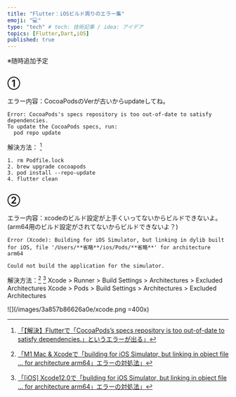```yaml
---
title: "Flutter：iOSビルド周りのエラー集"
emoji: "💻"
type: "tech" # tech: 技術記事 / idea: アイデア
topics: [Flutter,Dart,iOS]
published: true
---
```

※随時追加予定

## ①
エラー内容：CocoaPodsのVerが古いからupdateしてね。
```
Error: CocoaPods's specs repository is too out-of-date to satisfy dependencies.
To update the CocoaPods specs, run:
  pod repo update
```
解決方法： [^1]
```
1. rm Podfile.lock
2. brew upgrade cocoapods
3. pod install --repo-update
4. flutter clean
```

## ②
エラー内容：xcodeのビルド設定が上手くいってないからビルドできないよ。(arm64用のビルド設定がされてないからビルドできないよ？)
```
Error (Xcode): Building for iOS Simulator, but linking in dylib built for iOS, file '/Users/**省略**/ios/Pods/**省略**' for architecture arm64

Could not build the application for the simulator.
```
解決方法：[^2] [^3]
Xcode > Runner > Build Settings > Architectures > Excluded Architectures
Xcode > Pods > Build Settings > Architectures > Excluded Architectures
<!-- ↓拾い物なのでちゃんと撮り直す -->
![](/images/3a857b86626a0e/xcode.png =400x)

<!-- Xcode > Pods > agora_rtc_engine > Build Settings > Architectures > Excluded Architectures -->
<!-- Xcode > Pods > AgoraRtcEngine_iOS > Build Settings > Architectures > Excluded Architectures -->
<!-- →↓２つはagoraパッケージ特有の設定だった。。 -->


[^1]: [「【解決】Flutterで「CocoaPods’s specs repository is too out-of-date to satisfy dependencies.」というエラーが出る」](https://www.ryu-nosu.com/cocoapods-satisfy-dependencies/)
[^2]: [「M1 Mac & Xcodeで「building for iOS Simulator, but linking in object file ... for architecture arm64」エラーの対処法」](https://qiita.com/littleossa/items/ff75b19e0ac6713941f8)
[^3]: [「[iOS] Xcode12.0で「building for iOS Simulator, but linking in object file ... for architecture arm64」エラーの対処法」](http://blog.be-style.jpn.com/article/187942746.html)
